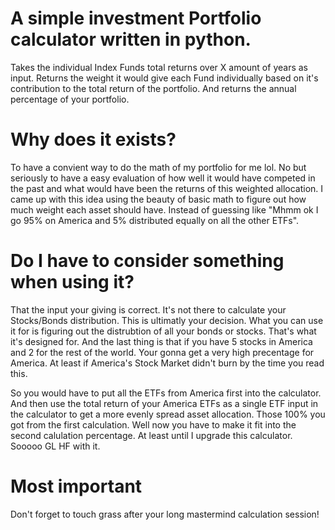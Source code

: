 # A simple investment Portfolio calculator written in python.

Takes the individual Index Funds total returns over X amount of years as input.
Returns the weight it would give each Fund individually based on it's contribution to the total return of the portfolio.
And returns the annual percentage of your portfolio.

# Why does it exists?
To have a convient way to do the math of my portfolio for me lol.
No but seriously to have a easy evaluation of how well it would have competed in the past and what would have been the returns of this weighted allocation.
I came up with this idea using the beauty of basic math to figure out how much weight each asset should have.
Instead of guessing like "Mhmm ok I go 95% on America and 5% distributed equally on all the other ETFs".

# Do I have to consider something when using it?
That the input your giving is correct.
It's not there to calculate your Stocks/Bonds distribution. This is ultimatly your decision.
What you can use it for is figuring out the distrubtion of all your bonds or stocks.
That's what it's designed for.
And the last thing is that if you have 5 stocks in America and 2 for the rest of the world.
Your gonna get a very high precentage for America. At least if America's Stock Market didn't burn by the time you read this.

So you would have to put all the ETFs from America first into the calculator.
And then use the total return of your America ETFs as a single ETF input in the calculator to get a more evenly spread asset allocation.
Those 100% you got from the first calculation. Well now you have to make it fit into the second calulation percentage. At least until I upgrade this calculator.
Sooooo GL HF with it.

# Most important
Don't forget to touch grass after your long mastermind calculation session!
